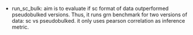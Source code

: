 - run_sc_bulk: aim is to evaluate if sc format of data outperformed pseudobulked versions. Thus, it runs grn benchmark for two versions of data: sc vs pseudobulked. it only uses pearson correlation as inference metric. 